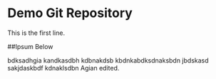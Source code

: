# Demo Git Repository

This is the first line.

##Ipsum Below

bdksadhgia kandkasdbh kdbnakdsb kbdnkabdksdnaksbdn jbdskasd
sakjdaskbdf kdnaklsdbn
Agian edited.